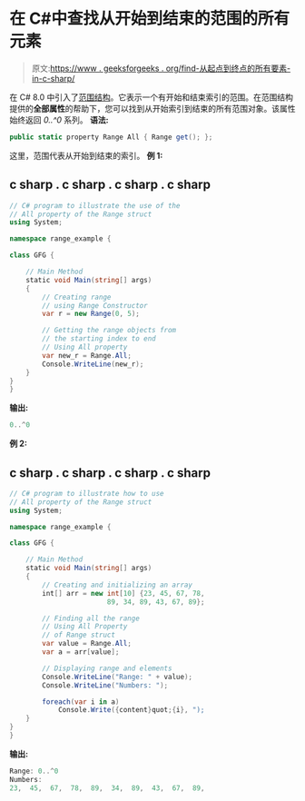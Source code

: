 # 在 C#中查找从开始到结束的范围的所有元素

> 原文:[https://www . geeksforgeeks . org/find-从起点到终点的所有要素-in-c-sharp/](https://www.geeksforgeeks.org/finding-all-the-elements-of-a-range-from-start-to-end-in-c-sharp/)

在 C# 8.0 中引入了[范围结构](https://www.geeksforgeeks.org/range-structure-in-c-sharp-8-0/)。它表示一个有开始和结束索引的范围。在范围结构提供的**全部属性**的帮助下，您可以找到从开始索引到结束的所有范围对象。该属性始终返回 *0..^0* 系列。
**语法:**

```cs
public static property Range All { Range get(); };
```

这里，范围代表从开始到结束的索引。
**例 1:**

## c sharp . c sharp . c sharp . c sharp

```cs
// C# program to illustrate the use of the
// All property of the Range struct
using System;

namespace range_example {

class GFG {

    // Main Method
    static void Main(string[] args)
    {
        // Creating range
        // using Range Constructor
        var r = new Range(0, 5);

        // Getting the range objects from
        // the starting index to end
        // Using All property
        var new_r = Range.All;
        Console.WriteLine(new_r);
    }
}
}
```

**输出:**

```cs
0..^0
```

**例 2:**

## c sharp . c sharp . c sharp . c sharp

```cs
// C# program to illustrate how to use
// All property of the Range struct
using System;

namespace range_example {

class GFG {

    // Main Method
    static void Main(string[] args)
    {
        // Creating and initializing an array
        int[] arr = new int[10] {23, 45, 67, 78,
                        89, 34, 89, 43, 67, 89};

        // Finding all the range
        // Using All Property
        // of Range struct
        var value = Range.All;
        var a = arr[value];

        // Displaying range and elements
        Console.WriteLine("Range: " + value);
        Console.WriteLine("Numbers: ");

        foreach(var i in a)
            Console.Write({content}quot;{i}, ");
    }
}
}
```

**输出:**

```cs
Range: 0..^0
Numbers:
23,  45,  67,  78,  89,  34,  89,  43,  67,  89, 
```